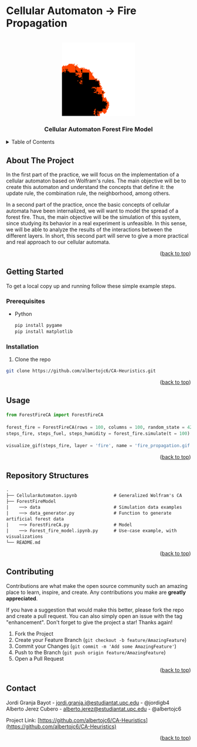 # Cellular Automaton -> Fire Propagation

<a name="readme-top"></a>

<!-- PROJECT LOGO -->
<br />
<div align="center">
  <a href="https://github.com/albertojc6/CA-HEURISTICS">
    <img src="images/logo.png" alt="Logo" width="200" height="200">
</a>

<h3 align="center">Cellular Automaton Forest Fire Model</h3>
</div>

<!-- TABLE OF CONTENTS -->
<details>
  <summary>Table of Contents</summary>
  <ol>
    <li>
      <a href="#about-the-project">About The Project</a>
    </li>
    <li>
      <a href="#getting-started">Getting Started</a>
      <ul>
        <li><a href="#prerequisites">Prerequisites</a></li>
        <li><a href="#installation">Installation</a></li>
      </ul>
    </li>
    <li><a href="#usage">Usage</a></li>
    <li><a href="#repo-structures">Repository Structures</a></li>
    <li><a href="#contributing">Contributing</a></li>
    <li><a href="#contact">Contact</a></li>
  </ol>
</details>

<!-- ABOUT THE PROJECT -->
## About The Project

In the first part of the practice, we will focus on the implementation of a cellular automaton based on Wolfram's rules. The main objective will be to create this automaton and understand the concepts that define it: the update rule, the combination rule, the neighborhood, among others. <br>

In a second part of the practice, once the basic concepts of cellular automata have been internalized, we will want to model the spread of a forest fire. Thus, the main objective will be the simulation of this system, since studying its behavior in a real experiment is unfeasible. In this sense, we will be able to analyze the results of the interactions between the different layers. In short, this second part will serve to give a more practical and real approach to our cellular automata.

<p align="right">(<a href="#readme-top">back to top</a>)</p>

<!-- GETTING STARTED -->
## Getting Started

To get a local copy up and running follow these simple example steps.

### Prerequisites


* Python
  ```sh
  pip install pygame
  pip install matplotlib
  ```

### Installation

1. Clone the repo
  ```sh
  git clone https://github.com/albertojc6/CA-Heuristics.git
  ```
<p align="right">(<a href="#readme-top">back to top</a>)</p>


<!-- USAGE EXAMPLES -->
## Usage

```python
from ForestFireCA import ForestFireCA

forest_fire = ForestFireCA(rows = 100, columns = 100, random_state = 42)
steps_fire, steps_fuel, steps_humidity = forest_fire.simulate(t = 100)

visualize_gif(steps_fire, layer = 'fire', name = 'fire_propagation.gif')
```

<p align="right">(<a href="#readme-top">back to top</a>)</p>

## Repository Structures

    .
    ├── CellularAutomaton.ipynb              # Generalized Wolfram's CA
    ├── ForestFireModel                      
    |    ──> data                            # Simulation data examples 
    |    ──> data_generator.py               # Function to generate artificial forest data
    |    ──> ForestFireCA.py                 # Model
    |    ──> Forest_fire_model.ipynb.py      # Use-case example, with visualizations      
    └── README.md

<p align="right">(<a href="#repo-structures">back to top</a>)</p>

<!-- CONTRIBUTING -->
## Contributing

Contributions are what make the open source community such an amazing place to learn, inspire, and create. Any contributions you make are **greatly appreciated**.

If you have a suggestion that would make this better, please fork the repo and create a pull request. You can also simply open an issue with the tag "enhancement".
Don't forget to give the project a star! Thanks again!

1. Fork the Project
2. Create your Feature Branch (`git checkout -b feature/AmazingFeature`)
3. Commit your Changes (`git commit -m 'Add some AmazingFeature'`)
4. Push to the Branch (`git push origin feature/AmazingFeature`)
5. Open a Pull Request

<p align="right">(<a href="#readme-top">back to top</a>)</p>

<!-- CONTACT -->
## Contact

Jordi Granja Bayot - jordi.granja.i@estudiantat.upc.edu - @jordigb4  
Alberto Jerez Cubero - alberto.jerez@estudiantat.upc.edu - @albertojc6

Project Link: [https://github.com/albertojc6/CA-Heuristics](https://github.com/albertojc6/CA-Heuristics)

<p align="right">(<a href="#readme-top">back to top</a>)</p>
